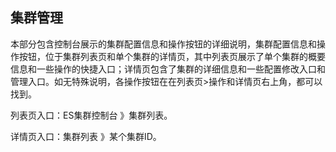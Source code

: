 ## 集群管理

本部分包含控制台展示的集群配置信息和操作按钮的详细说明，集群配置信息和操作按钮，位于集群列表页和单个集群的详情页，其中列表页展示了单个集群的概要信息和一些操作的快捷入口；详情页包含了集群的详细信息和一些配置修改入口和管理入口。如无特殊说明，各操作按钮在在列表页>操作和详情页右上角，都可以找到。

列表页入口：ES集群控制台 》集群列表。

详情页入口：集群列表 》某个集群ID。